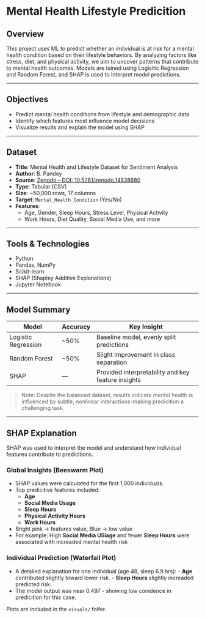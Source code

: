 # Mental Health Lifestyle Predicition

## Overview
This project uses ML to predict whether an individual is at risk for a mental health condition based on their lifestyle behaviors. By analyzing factors like stress, diet, and physical activity, we aim to uncover patterns that contribute to mental health outcomes.
Models are tained using Logisitic Regression and Random Forest, and SHAP is used to interpret model predictions.

---

## Objectives 
- Predict mental health conditions from lifestyle and demographic data
- Identify which features most influence model decisions
- Visualize results and explain the model using SHAP

---

## Dataset
- **Title**: Mental Health and Lifestyle Dataset for Sentiment Analysis
- **Author**: B. Pandey
- **Source**:  [Zenodo – DOI: 10.5281/zenodo.14838680](https://doi.org/10.5281/zenodo.14838680)
- **Type**: Tabular (CSV)
- **Size**: ~50,000 rows, 17 columns 
- **Target**: `Mental_Health_Condition` (Yes/No)
- **Features**:
    - Age, Gender, Sleep Hours, Stress Level, Physical Activity
    - Work Hours, Diet Quality, Social Media Use, and more

---

## Tools & Technologies
- Python
- Pandas, NumPy
- Scikit-learn
- SHAP (Shapley Additive Explanations)
- Jupyter Notebook

---

## Model Summary
| Model              | Accuracy | Key Insight |
|-------------------|----------|-------------|
| Logistic Regression | ~50%     | Baseline model, evenly split predictions |
| Random Forest       | ~50%     | Slight improvement in class separation |
| SHAP                | —        | Provided interpretability and key feature insights |

> Note: Despite the balanced dataset, results indicate mental health is influenced by subtle, nonlinear interactions-making predicition a challenging task.

---

## SHAP Explanation

SHAP was used to interpret the model and understand how individual features contribute to predicitions.

### Global Insights (Beeswarm Plot)
- SHAP values were calculated for the first 1,000 individuals.
- Top predicitive features included:
    - **Age**
    - **Social Media Usage**
    - **Sleep Hours**
    - **Physical Activity Hours**
    - **Work Hours**
 - Bright pink -> features value, Blue -> low value
 - For example: High **Social Media USiage** and fewer **Sleep Hours** were associated with increaded mental health risk

### Individual Prediction (Waterfall Plot)
- A detailed explanation for one individual (age 48, sleep 6.9 hrs):
      - **Age** contributed slightly toward lower risk.
      - **Sleep Hours** slightly increaded predicted risk.
- The model output was near 0.497 - showing low conidence in predicition for this case.

Plots are included in the `visuals/` folfer.
